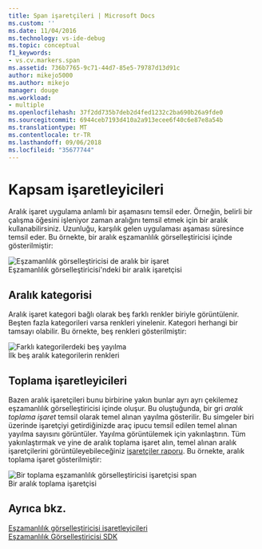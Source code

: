 ```yaml
---
title: Span işaretçileri | Microsoft Docs
ms.custom: ''
ms.date: 11/04/2016
ms.technology: vs-ide-debug
ms.topic: conceptual
f1_keywords:
- vs.cv.markers.span
ms.assetid: 736b7765-9c71-44d7-85e5-79787d13d91c
author: mikejo5000
ms.author: mikejo
manager: douge
ms.workload:
- multiple
ms.openlocfilehash: 37f2dd735b7deb2d4fed1232c2ba690b26a9fde0
ms.sourcegitcommit: 6944ceb7193d410a2a913ecee6f40c6e87e8a54b
ms.translationtype: MT
ms.contentlocale: tr-TR
ms.lasthandoff: 09/06/2018
ms.locfileid: "35677744"
---
```

# <a name="span-markers"></a>Kapsam işaretleyicileri
Aralık işaret uygulama anlamlı bir aşamasını temsil eder. Örneğin, belirli bir çalışma öğesini işleniyor zaman aralığını temsil etmek için bir aralık kullanabilirsiniz. Uzunluğu, karşılık gelen uygulaması aşaması süresince temsil eder. Bu örnekte, bir aralık eşzamanlılık görselleştiricisi içinde gösterilmiştir:  
  
 ![Eşzamanlılık görselleştiricisi de aralık bir işaret](../profiling/media/cvmarkerspan.png "CVMarkerSpan")  
Eşzamanlılık görselleştiricisi'ndeki bir aralık işaretçisi  
  
## <a name="span-category"></a>Aralık kategorisi  
 Aralık işaret kategori bağlı olarak beş farklı renkler biriyle görüntülenir. Beşten fazla kategorileri varsa renkleri yinelenir. Kategori herhangi bir tamsayı olabilir. Bu örnekte, beş renkleri gösterilmiştir:  
  
 ![Farklı kategorilerdeki beş yayılma](../profiling/media/cvmarkerspancategory.png "CVMarkerSpanCategory")  
İlk beş aralık kategorilerin renkleri  
  
## <a name="span-aggregation-markers"></a>Toplama işaretleyicileri  
 Bazen aralık işaretçileri bunu birbirine yakın bunlar ayrı ayrı çekilemez eşzamanlılık görselleştiricisi içinde oluşur. Bu oluştuğunda, bir gri *aralık toplama işaret* temsil olarak temel alınan yayılma gösterilir. Bu simgeler biri üzerinde işaretçiyi getirdiğinizde araç ipucu temsil edilen temel alınan yayılma sayısını görüntüler. Yayılma görüntülemek için yakınlaştırın. Tüm yakınlaştırmak ve yine de aralık toplama işaret alın, temel alınan aralık işaretçilerini görüntüleyebileceğiniz [işaretçiler raporu](../profiling/markers-report.md). Bu örnekte, aralık toplama işaret gösterilmiştir:  
  
 ![Bir toplama eşzamanlılık görselleştiricisi işaretçisi span](../profiling/media/cvmarkerspanaggregate.png "CVMarkerSpanAggregate")  
Bir aralık toplama işaretçisi  
  
## <a name="see-also"></a>Ayrıca bkz.  
 [Eşzamanlılık görselleştiricisi işaretleyicileri](../profiling/concurrency-visualizer-markers.md)   
 [Eşzamanlılık Görselleştiricisi SDK](../profiling/concurrency-visualizer-sdk.md)